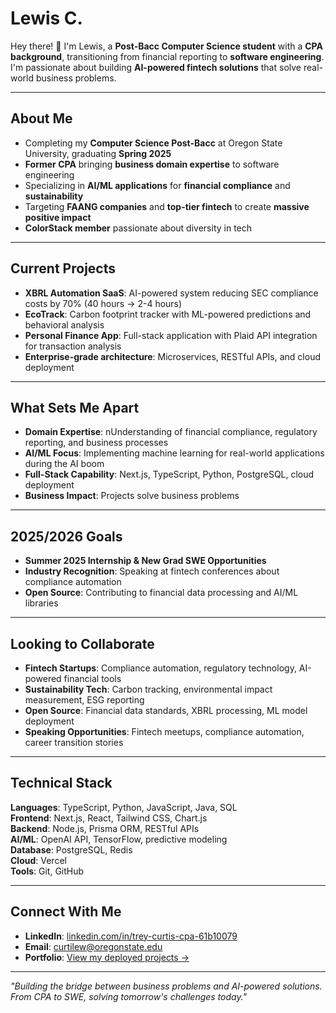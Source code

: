# Lewis C.
Hey there! 👋 I'm Lewis, a **Post-Bacc Computer Science student** with a **CPA background**, transitioning from financial reporting to **software engineering**. I'm passionate about building **AI-powered fintech solutions** that solve real-world business problems.

---

## About Me
- Completing my **Computer Science Post-Bacc** at Oregon State University, graduating **Spring 2025**
- **Former CPA** bringing **business domain expertise** to software engineering
- Specializing in **AI/ML applications** for **financial compliance** and **sustainability**
- Targeting **FAANG companies** and **top-tier fintech** to create **massive positive impact**
- **ColorStack member** passionate about diversity in tech

---

## Current Projects
- **XBRL Automation SaaS**: AI-powered system reducing SEC compliance costs by 70% (40 hours → 2-4 hours)
- **EcoTrack**: Carbon footprint tracker with ML-powered predictions and behavioral analysis
- **Personal Finance App**: Full-stack application with Plaid API integration for transaction analysis
- **Enterprise-grade architecture**: Microservices, RESTful APIs, and cloud deployment

---

## What Sets Me Apart
- **Domain Expertise**: nUnderstanding of financial compliance, regulatory reporting, and business processes
- **AI/ML Focus**: Implementing machine learning for real-world applications during the AI boom
- **Full-Stack Capability**: Next.js, TypeScript, Python, PostgreSQL, cloud deployment
- **Business Impact**: Projects solve business problems

---

## 2025/2026 Goals
- **Summer 2025 Internship & New Grad SWE Opportunities**
- **Industry Recognition**: Speaking at fintech conferences about compliance automation
- **Open Source**: Contributing to financial data processing and AI/ML libraries

---

## Looking to Collaborate
- **Fintech Startups**: Compliance automation, regulatory technology, AI-powered financial tools
- **Sustainability Tech**: Carbon tracking, environmental impact measurement, ESG reporting
- **Open Source**: Financial data standards, XBRL processing, ML model deployment
- **Speaking Opportunities**: Fintech meetups, compliance automation, career transition stories

---

## Technical Stack
**Languages**: TypeScript, Python, JavaScript, Java, SQL  
**Frontend**: Next.js, React, Tailwind CSS, Chart.js  
**Backend**: Node.js, Prisma ORM, RESTful APIs  
**AI/ML**: OpenAI API, TensorFlow, predictive modeling  
**Database**: PostgreSQL, Redis  
**Cloud**: Vercel  
**Tools**: Git, GitHub

---

## Connect With Me
- **LinkedIn**: [linkedin.com/in/trey-curtis-cpa-61b10079](https://www.linkedin.com/in/trey-curtis-cpa-61b10079)
- **Email**: curtilew@oregonstate.edu
- **Portfolio**: [View my deployed projects →](https://github.com/treycurtis?tab=repositories)

---

*"Building the bridge between business problems and AI-powered solutions. From CPA to SWE, solving tomorrow's challenges today."*
